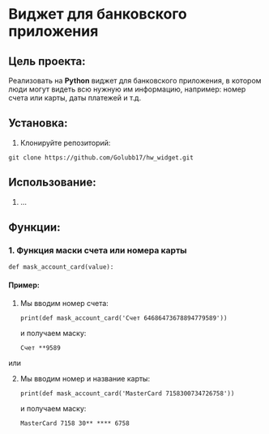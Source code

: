 # Виджет для банковского приложения

## Цель проекта:

Реализовать на **Python** виджет для банковского приложения, в котором люди могут видеть всю нужную им информацию, например: номер счета или карты, даты платежей и т.д.


## Установка:

1. Клонируйте репозиторий:
```
git clone https://github.com/Golubb17/hw_widget.git
```

## Использование:

1. ...

## Функции:
### 1. Функция маски счета или номера карты
```
def mask_account_card(value):
```
#### Пример:
1. Мы вводим номер счета:
   ```
   print(def mask_account_card('Счет 64686473678894779589'))
   ```
   и получаем маску:
   ```
   Счет **9589
   ```
   
или

2. Мы вводим номер и название карты:
   ```
   print(def mask_account_card('MasterCard 7158300734726758'))
   ```
   и получаем маску:
   ```
   MasterCard 7158 30** **** 6758
   ```



